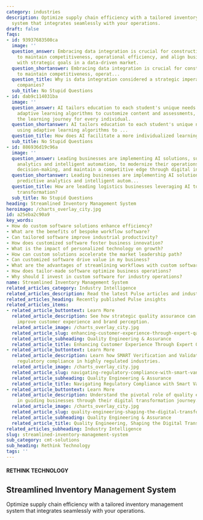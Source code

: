 ```yaml
---
category: industries
description: Optimize supply chain efficiency with a tailored inventory management
  system that integrates seamlessly with your operations.
draft: false
faqs:
- id: 93937683508ca
  image: ''
  question_answer: Embracing data integration is crucial for construction companies
    to maintain competitiveness, operational efficiency, and align business operations
    with strategic goals in a data-driven market.
  question_shortanswer: Embracing data integration is crucial for construction companies
    to maintain competitiveness, operat...
  question_title: Why is data integration considered a strategic imperative for construction
    companies?
  sub_title: No Stupid Questions
- id: dab9c114031ba
  image: ''
  question_answer: AI tailors education to each student's unique needs and pace, using
    adaptive learning algorithms to customize content and assessments, optimizing
    the learning journey for every individual.
  question_shortanswer: AI tailors education to each student's unique needs and pace,
    using adaptive learning algorithms to ...
  question_title: How does AI facilitate a more individualized learning experience?
  sub_title: No Stupid Questions
- id: 886936d19c96a
  image: ''
  question_answer: Leading businesses are implementing AI solutions, such as predictive
    analytics and intelligent automation, to modernize their operations, enhance data-driven
    decision-making, and maintain a competitive edge through digital innovation.
  question_shortanswer: Leading businesses are implementing AI solutions, such as
    predictive analytics and intelligent autom...
  question_title: How are leading logistics businesses leveraging AI to drive digital
    transformation?
  sub_title: No Stupid Questions
heading: Streamlined Inventory Management System
heroimage: /charts_overlay_city.jpg
id: a25eba2c90a9
key_words:
- How do custom software solutions enhance efficiency?
- What are the benefits of bespoke workflow software?
- Can tailored software improve industrial productivity?
- How does customized software foster business innovation?
- What is the impact of personalized technology on growth?
- How can custom solutions accelerate the market leadership path?
- Can customized software drive value in my business?
- What are the advantages of streamlining workflows with custom software?
- How does tailor-made software optimize business operations?
- Why should I invest in custom software for industry operations?
name: Streamlined Inventory Management System
related_articles_category: Industry Intelligence
related_articles_description: Read the latest Pulse articles and industry insights.
related_articles_heading: Recently published Pulse insights
related_articles_items:
- related_article_buttontext: Learn More
  related_article_description: See how strategic quality assurance can significantly
    improve customer experience and brand perception.
  related_article_image: /charts_overlay_city.jpg
  related_article_slug: enhancing-customer-experience-through-expert-qa
  related_article_subheading: Quality Engineering & Assurance
  related_article_title: Enhancing Customer Experience Through Expert QA
- related_article_buttontext: Learn More
  related_article_description: Learn how SMART Verification and Validation streamline
    regulatory compliance in highly regulated industries.
  related_article_image: /charts_overlay_city.jpg
  related_article_slug: navigating-regulatory-compliance-with-smart-vandv
  related_article_subheading: Quality Engineering & Assurance
  related_article_title: Navigating Regulatory Compliance with Smart VandV
- related_article_buttontext: Learn More
  related_article_description: Understand the pivotal role of quality engineering
    in guiding businesses through their digital transformation journey.
  related_article_image: /charts_overlay_city.jpg
  related_article_slug: quality-engineering-shaping-the-digital-transformation
  related_article_subheading: Quality Engineering & Assurance
  related_article_title: Quality Engineering, Shaping the Digital Transformation
related_articles_subheading: Industry Intelligence
slug: streamlined-inventory-management-system
sub_category: cmt-solutions
sub_heading: Rethink Technology
tags: ''
---
```


#### RETHINK TECHNOLOGY
## Streamlined Inventory Management System
Optimize supply chain efficiency with a tailored inventory management system that integrates seamlessly with your operations.